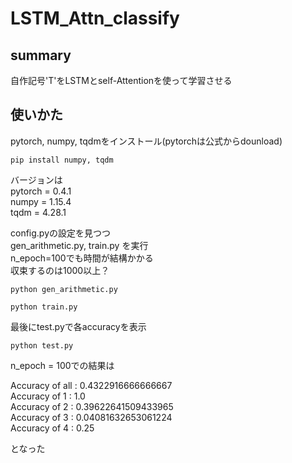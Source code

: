 # LSTM_Attn_classify
## summary
自作記号'T'をLSTMとself-Attentionを使って学習させる

## 使いかた
pytorch, numpy, tqdmをインストール(pytorchは公式からdounload) 
```
pip install numpy, tqdm
```
バージョンは  
pytorch = 0.4.1  
numpy = 1.15.4  
tqdm = 4.28.1  

config.pyの設定を見つつ  
gen_arithmetic.py, train.py を実行  
n_epoch=100でも時間が結構かかる  
収束するのは1000以上？  
```
python gen_arithmetic.py
```
```
python train.py
```

最後にtest.pyで各accuracyを表示  
```
python test.py
```

n_epoch = 100での結果は  

Accuracy of all : 0.4322916666666667  
Accuracy of 1 : 1.0  
Accuracy of 2 : 0.39622641509433965  
Accuracy of 3 : 0.04081632653061224  
Accuracy of 4 : 0.25  
 
となった 
